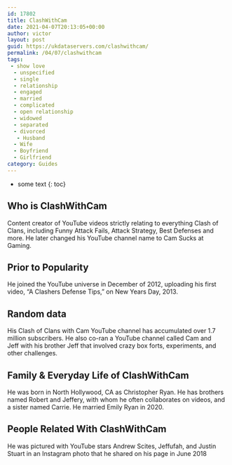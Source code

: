 ```yaml
---
id: 17802
title: ClashWithCam
date: 2021-04-07T20:13:05+00:00
author: victor
layout: post
guid: https://ukdataservers.com/clashwithcam/
permalink: /04/07/clashwithcam
tags:
 - show love
  - unspecified
  - single
  - relationship
  - engaged
  - married
  - complicated
  - open relationship
  - widowed
  - separated
  - divorced
   - Husband
  - Wife
  - Boyfriend
  - Girlfriend
category: Guides
---
```


* some text
{: toc}


## Who is ClashWithCam



Content creator of YouTube videos strictly relating to everything Clash of Clans, including Funny Attack Fails, Attack Strategy, Best Defenses and more. He later changed his YouTube channel name to Cam Sucks at Gaming.

                
                
                
## Prior to Popularity



He joined the YouTube universe in December of 2012, uploading his first video, &#8220;A Clashers Defense Tips,&#8221; on New Years Day, 2013.

                
                
                
## Random data



His Clash of Clans with Cam YouTube channel has accumulated over 1.7 million subscribers. He also co-ran a YouTube channel called Cam and Jeff with his brother Jeff that involved crazy box forts, experiments, and other challenges.

                
                
                
## Family & Everyday Life of ClashWithCam



He was born in North Hollywood, CA as Christopher Ryan. He has brothers named Robert and Jeffery, with whom he often collaborates on videos, and a sister named Carrie. He married Emily Ryan in 2020. 

                
                
                
## People Related With ClashWithCam



He was pictured with YouTube stars Andrew Scites, Jeffufah, and Justin Stuart in an Instagram photo that he shared on his page in June 2018

                
              
            
          
          
          